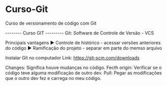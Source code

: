 # Curso-Git
 Curso de versionamento de código com Git

 -------- Curso GIT ---------
Git: Software de Controle de Versão - VCS

Principais vantagens
► Controle de histórico - acessar versões anteriores do código
► Ramificação do projeto - separar em parte do memso arquivo

Instalar Git no computador 
Link: https://git-scm.com/downloads

Changes: Significa houve mudanças no código.
Fecth origin: Verificar se o código teve alguma modificação de outro dev.
Pull: Pegar as modificações que o outro dev fez e carrega no meu código.
